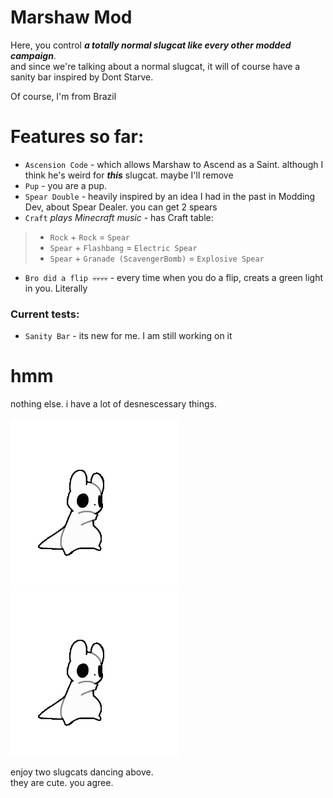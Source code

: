 # Marshaw Mod

Here, you control ***a totally normal slugcat like every other modded campaign***.  
and since we're talking about a normal slugcat, it will of course have a sanity bar inspired by Dont Starve.

Of course, I'm from Brazil

# Features so far:

- ``Ascension Code`` - which allows Marshaw to Ascend as a Saint. although I think he's weird for ***this*** slugcat. maybe I'll remove
- ``Pup`` - you are a pup.
- ``Spear Double`` - heavily inspired by an idea I had in the past in Modding Dev, about Spear Dealer. you can get 2 spears
- ``Craft`` *plays Minecraft music* - has Craft table:
>  - ``Rock`` + ``Rock`` = ``Spear``
>  - ``Spear`` + ``Flashbang`` = ``Electric Spear``
>  - ``Spear`` + ``Granade (ScavengerBomb)`` = ``Explosive Spear``

- ``Bro did a flip 💀💀💀💀`` - every time when you do a flip, creats a green light in you. Literally

### Current tests:

- ``Sanity Bar`` - its new for me. I am still working on it

# hmm

nothing else. i have a lot of desnescessary things.

![slugca](slugcat.gif)    ![slugca](slugcat.gif)

enjoy two slugcats dancing above.  
they are cute. you agree.
